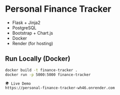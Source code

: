 #  Personal Finance Tracker

<!-- Tech Stack -->
- Flask + Jinja2
- PostgreSQL
- Bootstrap + Chart.js
- Docker
- Render (for hosting)

##  Run Locally (Docker)
```bash
docker build -t finance-tracker .
docker run -p 5000:5000 finance-tracker

🌍 Live Demo
https://personal-finance-tracker-wh46.onrender.com
